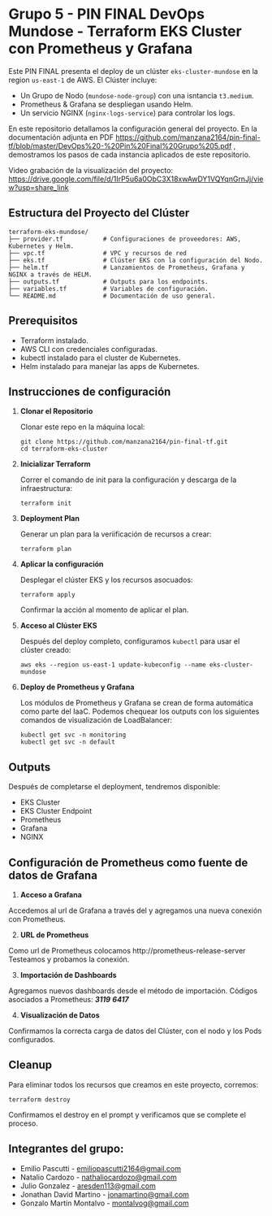 # Grupo 5 - PIN FINAL DevOps Mundose - Terraform EKS Cluster con Prometheus y Grafana

Este PIN FINAL presenta el deploy de un clúster `eks-cluster-mundose` en la region `us-east-1` de AWS. El Clúster incluye:
- Un Grupo de Nodo (`mundose-node-group`) con una isntancia `t3.medium`.
- Prometheus & Grafana se despliegan usando Helm.
- Un servicio NGINX (`nginx-logs-service`) para controlar los logs.

En este repositorio detallamos la configuración general del proyecto. En la documentación adjunta en PDF https://github.com/manzana2164/pin-final-tf/blob/master/DevOps%20-%20Pin%20Final%20Grupo%205.pdf , demostramos los pasos de cada instancia aplicados de este repositorio.

Video grabación de la visualización del proyecto:
https://drive.google.com/file/d/1IrP5u6a0ObC3X18xwAwDY1VQYqnGrnJj/view?usp=share_link


## Estructura del Proyecto del Clúster

```
terraform-eks-mundose/
├── provider.tf           # Configuraciones de proveedores: AWS, Kubernetes y Helm.
├── vpc.tf                # VPC y recursos de red
├── eks.tf                # Clúster EKS con la configuración del Nodo.
├── helm.tf               # Lanzamientos de Prometheus, Grafana y NGINX a través de HELM.
├── outputs.tf            # Outputs para los endpoints.
├── variables.tf          # Variables de configuración.
└── README.md             # Documentación de uso general.
```

## Prerequisitos

- Terraform instalado.
- AWS CLI con credenciales configuradas.
- kubectl instalado para el cluster de Kubernetes.
- Helm instalado para manejar las apps de Kubernetes.

## Instrucciones de configuración

1. **Clonar el Repositorio**

   Clonar este repo en la máquina local:

   ```
   git clone https://github.com/manzana2164/pin-final-tf.git
   cd terraform-eks-cluster
   ```


2. **Inicializar Terraform**

   Correr el comando de init para la configuración y descarga de la infraestructura:

   ```
   terraform init
   ```

3. **Deployment Plan**

   Generar un plan para la veriificación de recursos a crear:

   ```
   terraform plan
   ```

4. **Aplicar la configuración**

   Desplegar el clúster EKS y los recursos asocuados:

   ```
   terraform apply
   ```

   Confirmar la acción al momento de aplicar el plan.

5. **Acceso al Clúster EKS**

   Después del deploy completo, configuramos `kubectl` para usar el clúster creado:

   ```
   aws eks --region us-east-1 update-kubeconfig --name eks-cluster-mundose
   ```

6. **Deploy de Prometheus y Grafana**

   Los módulos de Prometheus y Grafana se crean de forma automática como parte del IaaC. Podemos chequear los outputs con los siguientes comandos de visualización de LoadBalancer:

   ```
   kubectl get svc -n monitoring
   kubectl get svc -n default
   ```


## Outputs

Después de completarse el deployment, tendremos disponible:

- EKS Cluster
- EKS Cluster Endpoint
- Prometheus
- Grafana
- NGINX

## Configuración de Prometheus como fuente de datos de Grafana

1. **Acceso a Grafana**

Accedemos al url de Grafana a través del y agregamos una nueva conexión con Prometheus.

2. **URL de Prometheus**

Como url de Prometheus colocamos http://prometheus-release-server 
Testeamos y probamos la conexión.

3. **Importación de Dashboards**

Agregamos nuevos dashboards desde el método de importación.
Códigos asociados a Prometheus:
***3119***
***6417***

4. **Visualización de Datos**

Confirmamos la correcta carga de datos del Clúster, con el nodo y los Pods configurados.


## Cleanup

Para eliminar todos los recursos que creamos en este proyecto, corremos:

```
terraform destroy
```

Confirmamos el destroy en el prompt y verificamos que se complete el proceso.

## Integrantes del grupo:

   - Emilio Pascutti - emiliopascutti2164@gmail.com
   - Natalio Cardozo - nathaliocardozo@gmail.com
   - Julio Gonzalez - aresden113@gmail.com
   - Jonathan David Martino - jonamartino@gmail.com
   - Gonzalo Martín Montalvo - montalvog@gmail.com

